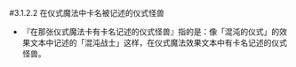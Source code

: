 #3.1.2.2        在仪式魔法中卡名被记述的仪式怪兽
* 『在那张仪式魔法卡有卡名记述的仪式怪兽』指的是：像「混沌的仪式」的效果文本中记述的「混沌战士」这样，在仪式魔法效果文本中有卡名记述的仪式怪兽。